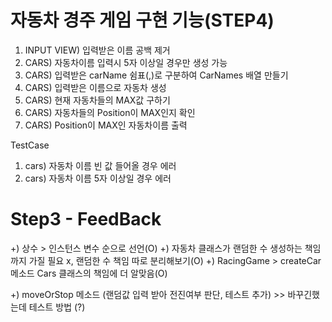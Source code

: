 # 자동차 경주 게임 구현 기능(STEP4)
1) INPUT VIEW) 입력받은 이름 공백 제거
2) CARS) 자동차이름 입력시 5자 이상일 경우만 생성 가능
3) CARS) 입력받은 carName 쉼표(,)로 구분하여 CarNames 배열 만들기
4) CARS) 입력받은 이름으로 자동차 생성
5) CARS) 현재 자동차들의 MAX값 구하기
6) CARS) 자동차들의 Position이 MAX인지 확인
7) CARS) Position이 MAX인 자동차이름 출력

TestCase
1) cars) 자동차 이름 빈 값 들어올 경우 에러
2) cars) 자동차 이름 5자 이상일 경우 에러

# Step3 - FeedBack
+) 상수 > 인스턴스 변수 순으로 선언(O)
+) 자동차 클래스가 랜덤한 수 생성하는 책임까지 가질 필요 x, 랜덤한 수 책임 따로 분리해보기(O)
+) RacingGame > createCar 메소드 Cars 클래스의 책임에 더 알맞음(O)

+) moveOrStop 메소드 (랜덤값 입력 받아 전진여부 판단, 테스트 추가) >> 바꾸긴했는데 테스트 방법 (?)
